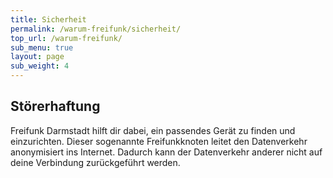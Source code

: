 ```yaml
---
title: Sicherheit
permalink: /warum-freifunk/sicherheit/
top_url: /warum-freifunk/
sub_menu: true
layout: page
sub_weight: 4
---
```


Störerhaftung
-------------

Freifunk Darmstadt hilft dir dabei, ein passendes Gerät zu finden und einzurichten. Dieser sogenannte Freifunkknoten leitet den Datenverkehr anonymisiert ins Internet. Dadurch kann der Datenverkehr anderer nicht auf deine Verbindung zurückgeführt werden.
